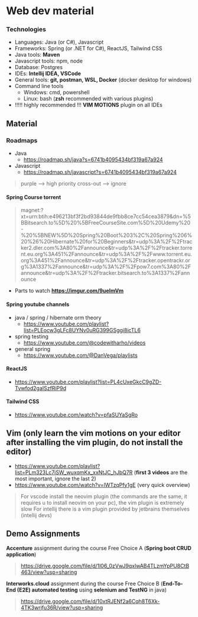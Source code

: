 # Web dev material
### Technologies
- Languages: Java (or C#), Javascript
- Frameworks: Spring (or .NET for C#), ReactJS, Tailwind CSS
- Java tools: **Maven**
- Javascript tools: npm, node
- Database: Postgres
- IDEs: **Intellij IDEA, VSCode**
- General tools: **git, postman, WSL, Docker** (docker desktop for windows)
- Command line tools
  - Windows: cmd, powershell
  - Linux: bash (**zsh** recommended with various plugins)
 - !!!!! highly recommended !!! **VIM MOTIONS** plugin on all IDEs

 ## Material
 
###  Roadmaps
- Java
  -  https://roadmap.sh/java?s=6741b4095434bf319a67a924
- Javascript
  - https://roadmap.sh/javascript?s=6741b4095434bf319a67a924
 
>  purple --> high priority
>   cross-out --> ignore

#### Spring Course torrent
> magnet:?xt=urn:btih:e496213bf3f2bd93844de9fbb8ce7cc54cea3879&dn=%5BBitsearch.to%5D%20%5BFreeCourseSite.com%5D%20Udemy%20-%20%5BNEW%5D%20Spring%20Boot%203%2C%20Spring%206%20%26%20Hibernate%20for%20Beginners&tr=udp%3A%2F%2Ftracker2.dler.com%3A80%2Fannounce&tr=udp%3A%2F%2Ftracker.torrent.eu.org%3A451%2Fannounce&tr=udp%3A%2F%2Fwww.torrent.eu.org%3A451%2Fannounce&tr=udp%3A%2F%2Ftracker.opentrackr.org%3A1337%2Fannounce&tr=udp%3A%2F%2Fpow7.com%3A80%2Fannounce&tr=udp%3A%2F%2Ftracker.bitsearch.to%3A1337%2Fannounce
- Parts to watch  **https://imgur.com/9ueImVm**

#### Spring youtube channels
- java / spring / hibernate orm theory
  - https://www.youtube.com/playlist?list=PLEocw3gLFc8UYNv0uRG399GSggi8icTL6
- spring testing
  - https://www.youtube.com/@codewitharho/videos
 - general spring
   - https://www.youtube.com/@DanVega/playlists
  
#### ReactJS 
- https://www.youtube.com/playlist?list=PL4cUxeGkcC9gZD-Tvwfod2gaISzfRiP9d

#### Tailwind CSS
- https://www.youtube.com/watch?v=pfaSUYaSgRo

## Vim (only learn the vim motions on your editor after installing the vim plugin, do not install the editor)
- https://www.youtube.com/playlist?list=PLm323Lc7iSW_wuxqmKx_xxNtJC_hJbQ7R (**first 3 videos** are the most important, ignore the last 2)
- https://www.youtube.com/watch?v=lWTzqPfy1gE (very quick overview)
> For vscode install the neovim plugin (the commands are the same, it requires u to install neovim on your pc), the vim plugin is extremely slow
> For intellij there is a vim plugin provided by jetbrains themselves (intellij devs)

## Demo Assignments
 **Accenture** assignment during the course Free Choice A (**Spring boot CRUD application**)
> https://drive.google.com/file/d/1l06_0zVwJ9qxlwAB4TLzmYpPU8CtB463/view?usp=sharing
> 
**Interworks.cloud** assignment during the course Free Choice B (**End-To-End (E2E) automated testing** using **selenium and TestNG** in java)
>https://drive.google.com/file/d/10xtRJENf2a6Cqh8T6Xk-4TK3wrjfu36R/view?usp=sharing

